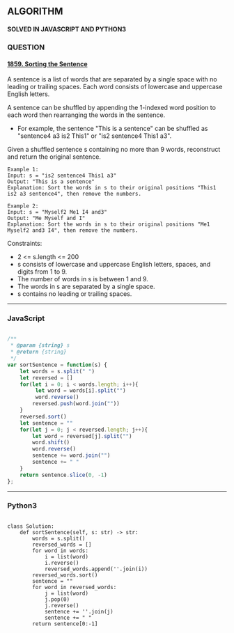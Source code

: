 ## ALGORITHM

#### SOLVED IN JAVASCRIPT AND PYTHON3
### QUESTION

#### [1859. Sorting the Sentence](https://leetcode.com/problems/sorting-the-sentence/)

A sentence is a list of words that are separated by a single space with no leading or trailing spaces. Each word consists of lowercase and uppercase English letters.

A sentence can be shuffled by appending the 1-indexed word position to each word then rearranging the words in the sentence.

* For example, the sentence "This is a sentence" can be shuffled as "sentence4 a3 is2 This1" or "is2 sentence4 This1 a3".

Given a shuffled sentence s containing no more than 9 words, reconstruct and return the original sentence.



```
Example 1:
Input: s = "is2 sentence4 This1 a3"
Output: "This is a sentence"
Explanation: Sort the words in s to their original positions "This1 is2 a3 sentence4", then remove the numbers.

Example 2:
Input: s = "Myself2 Me1 I4 and3"
Output: "Me Myself and I"
Explanation: Sort the words in s to their original positions "Me1 Myself2 and3 I4", then remove the numbers.
```

Constraints:

* 2 <= s.length <= 200
* s consists of lowercase and uppercase English letters, spaces, and digits from 1 to 9.
* The number of words in s is between 1 and 9.
* The words in s are separated by a single space.
* s contains no leading or trailing spaces.


-----

### JavaScript

```js

/**
 * @param {string} s
 * @return {string}
 */
var sortSentence = function(s) {
    let words = s.split(" ")
    let reversed = []
    for(let i = 0; i < words.length; i++){
         let word = words[i].split("")
         word.reverse()
        reversed.push(word.join(""))
    }
    reversed.sort()
    let sentence = ""
    for(let j = 0; j < reversed.length; j++){
        let word = reversed[j].split("")
        word.shift()
        word.reverse()
        sentence += word.join("")
        sentence += " "
    }
    return sentence.slice(0, -1)
};
```

-----

### Python3

```py3

class Solution:
    def sortSentence(self, s: str) -> str:
        words = s.split()
        reversed_words = []
        for word in words:
            i = list(word)
            i.reverse()
            reversed_words.append(''.join(i))
        reversed_words.sort()
        sentence = ""
        for word in reversed_words:
            j = list(word)
            j.pop(0)
            j.reverse()
            sentence += ''.join(j)
            sentence += " "
        return sentence[0:-1]
        
```
